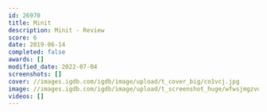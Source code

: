 ```yaml
---
id: 26970
title: Minit
description: Minit - Review
score: 6
date: 2019-06-14
completed: false
awards: []
modified_date: 2022-07-04
screenshots: []
cover: //images.igdb.com/igdb/image/upload/t_cover_big/co1vcj.jpg
image: //images.igdb.com/igdb/image/upload/t_screenshot_huge/wfwsjmgzvquercdkpen9.jpg
videos: []
---
```

